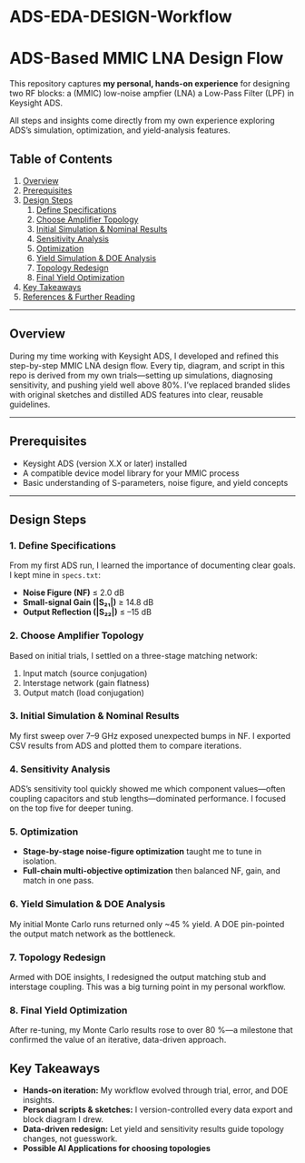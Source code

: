 # ADS-EDA-DESIGN-Workflow

# ADS-Based MMIC LNA Design Flow

This repository captures **my personal, hands-on experience** for designing two RF blocks:
a (MMIC) low-noise ampfier (LNA) 
a Low-Pass Filter (LPF) in Keysight ADS. 

All steps and insights come directly from my own experience exploring ADS’s simulation, optimization, and yield-analysis features.

## Table of Contents

1. [Overview](#overview)  
2. [Prerequisites](#prerequisites)  
3. [Design Steps](#design-steps)  
   1. [Define Specifications](#define-specifications)  
   2. [Choose Amplifier Topology](#choose-amplifier-topology)  
   3. [Initial Simulation & Nominal Results](#initial-simulation--nominal-results)  
   4. [Sensitivity Analysis](#sensitivity-analysis)  
   5. [Optimization](#optimization)  
   6. [Yield Simulation & DOE Analysis](#yield-simulation--doe-analysis)  
   7. [Topology Redesign](#topology-redesign)  
   8. [Final Yield Optimization](#final-yield-optimization)  
4. [Key Takeaways](#key-takeaways)  
5. [References & Further Reading](#references--further-reading)  

---

## Overview

During my time working with Keysight ADS, I developed and refined this step-by-step MMIC LNA design flow. Every tip, diagram, and script in this repo is derived from my own trials—setting up simulations, diagnosing sensitivity, and pushing yield well above 80%. I’ve replaced branded slides with original sketches and distilled ADS features into clear, reusable guidelines.

---

## Prerequisites

- Keysight ADS (version X.X or later) installed  
- A compatible device model library for your MMIC process  
- Basic understanding of S-parameters, noise figure, and yield concepts  

---

## Design Steps

### 1. Define Specifications

From my first ADS run, I learned the importance of documenting clear goals. I kept mine in `specs.txt`:

- **Noise Figure (NF)** ≤ 2.0 dB  
- **Small-signal Gain (|S₂₁|)** ≥ 14.8 dB  
- **Output Reflection (|S₂₂|)** ≤ –15 dB  

### 2. Choose Amplifier Topology

Based on initial trials, I settled on a three-stage matching network:

1. Input match (source conjugation)  
2. Interstage network (gain flatness)  
3. Output match (load conjugation)  

### 3. Initial Simulation & Nominal Results

My first sweep over 7–9 GHz exposed unexpected bumps in NF. I exported CSV results from ADS and plotted them to compare iterations.

### 4. Sensitivity Analysis

ADS’s sensitivity tool quickly showed me which component values—often coupling capacitors and stub lengths—dominated performance. I focused on the top five for deeper tuning.

### 5. Optimization

- **Stage-by-stage noise-figure optimization** taught me to tune in isolation.  
- **Full-chain multi-objective optimization** then balanced NF, gain, and match in one pass.

### 6. Yield Simulation & DOE Analysis

My initial Monte Carlo runs returned only ~45 % yield. A DOE pin-pointed the output match network as the bottleneck.

### 7. Topology Redesign

Armed with DOE insights, I redesigned the output matching stub and interstage coupling. This was a big turning point in my personal workflow.

### 8. Final Yield Optimization

After re-tuning, my Monte Carlo results rose to over 80 %—a milestone that confirmed the value of an iterative, data-driven approach.


## Key Takeaways

- **Hands-on iteration:** My workflow evolved through trial, error, and DOE insights.  
- **Personal scripts & sketches:** I version-controlled every data export and block diagram I drew.  
- **Data-driven redesign:** Let yield and sensitivity results guide topology changes, not guesswork.
- **Possible AI Applications for choosing topologies**
